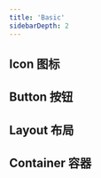 ```yaml
---
title: 'Basic'
sidebarDepth: 2
---
```

## Icon 图标
<ClientOnly>
  <sakura-icon/>
</ClientOnly>



## Button 按钮
<ClientOnly>
  <sakura-button/>

</ClientOnly>


## Layout 布局
<ClientOnly>
  <sakura-layout/>
</ClientOnly>

## Container 容器
<ClientOnly>
  <sakura-container/>
</ClientOnly>